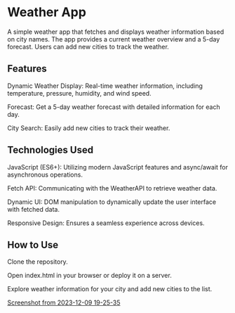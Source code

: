 # Weather App
A simple weather app that fetches and displays weather information based on city names. The app provides a current weather overview and a 5-day forecast. Users can add new cities to track the weather.

## Features
Dynamic Weather Display: Real-time weather information, including temperature, pressure, humidity, and wind speed.

Forecast: Get a 5-day weather forecast with detailed information for each day.

City Search: Easily add new cities to track their weather.

## Technologies Used
JavaScript (ES6+): Utilizing modern JavaScript features and async/await for asynchronous operations.

Fetch API: Communicating with the WeatherAPI to retrieve weather data.

Dynamic UI: DOM manipulation to dynamically update the user interface with fetched data.

Responsive Design: Ensures a seamless experience across devices.

## How to Use
Clone the repository.

Open index.html in your browser or deploy it on a server.

Explore weather information for your city and add new cities to the list.

[Screenshot from 2023-12-09 19-25-35](https://github.com/saradonin/WeatherApp/assets/124811561/aa27933e-3bbb-4581-9a51-d488b55f42a2)
